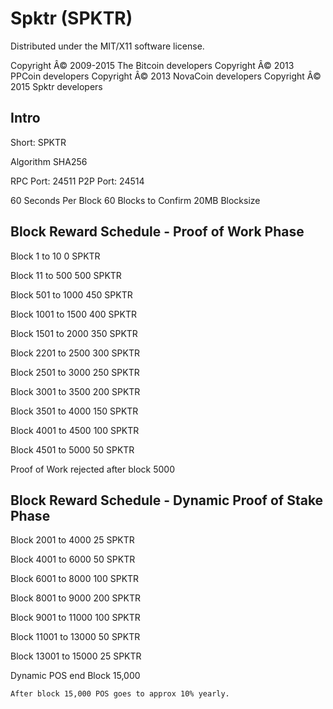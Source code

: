 Spktr (SPKTR)
===================
Distributed under the MIT/X11 software license.

Copyright Â© 2009-2015 The Bitcoin developers
Copyright Â© 2013 PPCoin developers
Copyright Â© 2013 NovaCoin developers
Copyright Â© 2015 Spktr developers

Intro
-----

Short: SPKTR

Algorithm SHA256


RPC Port: 24511
P2P Port: 24514



60 Seconds Per Block
60 Blocks to Confirm
20MB Blocksize


Block Reward Schedule - Proof of Work Phase
-------------------------------------------
Block 1 to 10
    0 SPKTR

Block 11 to 500
    500 SPKTR
	
Block 501 to 1000
	450 SPKTR

Block 1001 to 1500
	400 SPKTR

Block 1501 to 2000
	350 SPKTR

Block 2201 to 2500
	300 SPKTR

Block 2501 to 3000
	250 SPKTR

Block 3001 to 3500
	200 SPKTR

Block 3501 to 4000
	150 SPKTR

Block 4001 to 4500
	100 SPKTR

Block 4501 to 5000
	50 SPKTR

Proof of Work rejected after block 5000



Block Reward Schedule - Dynamic Proof of Stake Phase
-------------------------------------------
Block 2001 to 4000
	25 SPKTR
	
Block 4001 to 6000
	50 SPKTR
	
Block 6001 to 8000
	100 SPKTR
	
Block 8001 to 9000
	200 SPKTR
	
Block 9001 to 11000
	100 SPKTR 
	
Block 11001 to 13000
	50 SPKTR
	
Block 13001 to 15000
	25 SPKTR
	
Dynamic POS end Block 15,000
	
	After block 15,000 POS goes to approx 10% yearly.

